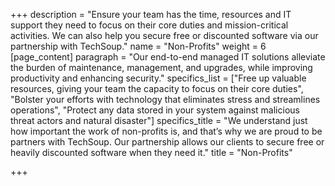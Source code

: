 +++
description = "Ensure your team has the time, resources and IT support they need to focus on their core duties and mission-critical activities. We can also help you secure free or discounted software via our partnership with TechSoup."
name = "Non-Profits"
weight = 6
[page_content]
paragraph = "Our end-to-end managed IT solutions alleviate the burden of maintenance, management, and upgrades, while improving productivity and enhancing security."
specifics_list = ["Free up valuable resources, giving your team the capacity to focus on their core duties", "Bolster your efforts with technology that eliminates stress and streamlines operations", "Protect any data stored in your system against malicious threat actors and natural disaster"]
specifics_title = "We understand just how important the work of non-profits is, and that’s why we are proud to be partners with TechSoup. Our partnership allows our clients to secure free or heavily discounted software when they need it."
title = "Non-Profits"

+++

